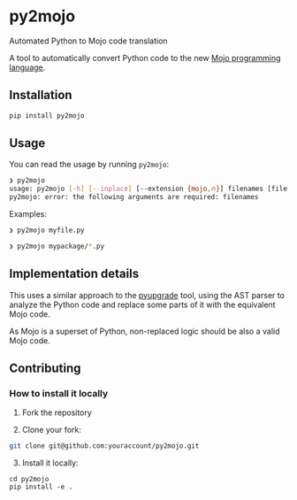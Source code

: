 # py2mojo

Automated Python to Mojo code translation

A tool to automatically convert Python code to the new [Mojo programming language](https://www.modular.com/mojo).

## Installation

```bash
pip install py2mojo
```

## Usage

You can read the usage by running `py2mojo`:

```bash
❯ py2mojo
usage: py2mojo [-h] [--inplace] [--extension {mojo,🔥}] filenames [filenames ...]
py2mojo: error: the following arguments are required: filenames
```

Examples:

```bash
❯ py2mojo myfile.py
```

```bash
❯ py2mojo mypackage/*.py
```

## Implementation details

This uses a similar approach to the [pyupgrade](https://github.com/asottile/pyupgrade) tool, using the AST parser to analyze the Python code and replace some parts of it with the equivalent Mojo code.

As Mojo is a superset of Python, non-replaced logic should be also a valid Mojo code.

## Contributing

### How to install it locally

1. Fork the repository

2. Clone your fork:

```bash
git clone git@github.com:youraccount/py2mojo.git
```

3. Install it locally:
```
cd py2mojo
pip install -e .
```
